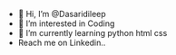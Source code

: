 - 👋 Hi, I’m @Dasaridileep
- 👀 I’m interested in Coding
- 🌱 I’m currently learning python html css
- Reach me  on Linkedin..

<!---
Dasaridileep/Dasaridileep is a ✨ special ✨ repository because its `README.md` (this file) appears on your GitHub profile.
You can click the Preview link to take a look at your changes.
--->
